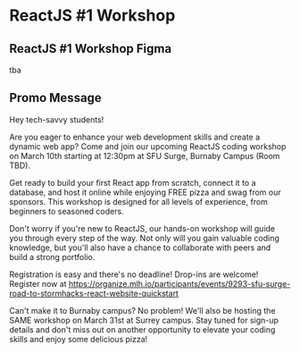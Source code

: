 # ReactJS #1 Workshop

## ReactJS #1 Workshop Figma

tba

## Promo Message

Hey tech-savvy students!

Are you eager to enhance your web development skills and create a dynamic web app? Come and join our upcoming ReactJS coding workshop on March 10th starting at 12:30pm at SFU Surge, Burnaby Campus (Room TBD).

Get ready to build your first React app from scratch, connect it to a database, and host it online while enjoying FREE pizza and swag from our sponsors. This workshop is designed for all levels of experience, from beginners to seasoned coders.

Don't worry if you're new to ReactJS, our hands-on workshop will guide you through every step of the way. Not only will you gain valuable coding knowledge, but you'll also have a chance to collaborate with peers and build a strong portfolio.

Registration is easy and there's no deadline! Drop-ins are welcome! Register now at https://organize.mlh.io/participants/events/9293-sfu-surge-road-to-stormhacks-react-website-quickstart

Can't make it to Burnaby campus? No problem! We'll also be hosting the SAME workshop on March 31st at Surrey campus. Stay tuned for sign-up details and don't miss out on another opportunity to elevate your coding skills and enjoy some delicious pizza! 
